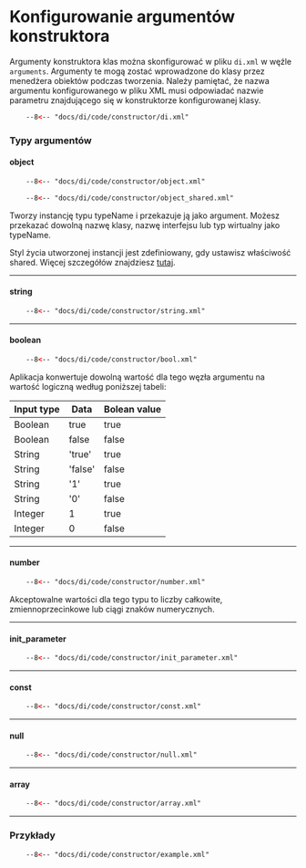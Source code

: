 # Konfigurowanie argumentów konstruktora

Argumenty konstruktora klas można skonfigurować w pliku `di.xml` w węźle `arguments`.
Argumenty te mogą zostać wprowadzone do klasy przez menedżera obiektów podczas tworzenia.
Należy pamiętać, że nazwa argumentu konfigurowanego w pliku XML musi odpowiadać nazwie parametru znajdującego się w konstruktorze konfigurowanej klasy.


```xml
    --8<-- "docs/di/code/constructor/di.xml"
```

### Typy argumentów

#### object
```xml
    --8<-- "docs/di/code/constructor/object.xml"
```

```xml
    --8<-- "docs/di/code/constructor/object_shared.xml"
```

Tworzy instancję typu typeName i przekazuje ją jako argument. Możesz przekazać dowolną nazwę klasy, nazwę interfejsu lub typ wirtualny jako typeName.

Styl życia utworzonej instancji jest zdefiniowany, gdy ustawisz właściwość shared. Więcej szczegółów znajdziesz [tutaj](../shared).

---

#### string
```xml
    --8<-- "docs/di/code/constructor/string.xml"
```

---

#### boolean
```xml
    --8<-- "docs/di/code/constructor/bool.xml"
```

Aplikacja konwertuje dowolną wartość dla tego węzła argumentu na wartość logiczną według poniższej tabeli:

Input type | Data    | Bolean value
---------- |---------| ------------
Boolean    | true    | true
Boolean    | false   | false
String     | 'true'  | true
String     | 'false' | false
String     | '1'     | true
String     | '0'     | false
Integer    | 1       | true
Integer    | 0       | false

---

#### number
```xml
    --8<-- "docs/di/code/constructor/number.xml"
```

Akceptowalne wartości dla tego typu to liczby całkowite, zmiennoprzecinkowe lub ciągi znaków numerycznych.

---

#### init_parameter
```xml
    --8<-- "docs/di/code/constructor/init_parameter.xml"
```

---

#### const
```xml
    --8<-- "docs/di/code/constructor/const.xml"
```

---

#### null
```xml
    --8<-- "docs/di/code/constructor/null.xml"
```

---

#### array
```xml
    --8<-- "docs/di/code/constructor/array.xml"
```

---

### Przykłady
```xml
    --8<-- "docs/di/code/constructor/example.xml"
```
